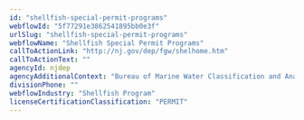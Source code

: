 ```yaml
---
id: "shellfish-special-permit-programs"
webflowId: "5f77291e3862541895bb0e3f"
urlSlug: "shellfish-special-permit-programs"
webflowName: "Shellfish Special Permit Programs"
callToActionLink: "http://nj.gov/dep/fgw/shelhome.htm"
callToActionText: ""
agencyId: njdep
agencyAdditionalContext: "Bureau of Marine Water Classification and Analysis"
divisionPhone: ""
webflowIndustry: "Shellfish Program"
licenseCertificationClassification: "PERMIT"
---
```

